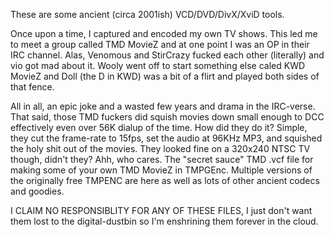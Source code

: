 These are some ancient (circa 2001ish) VCD/DVD/DivX/XviD tools.

Once upon a time, I captured and encoded my own TV shows. This led
me to meet a group called TMD MovieZ and at one point I was an OP
in their IRC channel. Alas, Venomous and StirCrazy fucked each other
(literally) and vio got mad about it. Wooly went off to start something
else caled KWD MovieZ and Doll (the D in KWD) was a bit of a flirt and 
played both sides of that fence. 

All in all, an epic joke and a wasted few years and drama in the IRC-verse. 
That said, those TMD fuckers did squish movies down small enough to DCC 
effectively even over 56K dialup of the time. How did they do it? Simple, 
they cut the frame-rate to 15fps, set the audio at 96KHz MP3, and squished
the holy shit out of the movies. They looked fine on a 320x240 NTSC TV
though, didn't they? Ahh, who cares. The "secret sauce" TMD .vcf file for 
making some of your own TMD MovieZ in TMPGEnc. Multiple versions of the
originally free TMPENC are here as well as lots of other ancient codecs
and goodies.

I CLAIM NO RESPONSIBLITY FOR ANY OF THESE FILES, I just don't want them lost
to the digital-dustbin so I'm enshrining them forever in the cloud.


